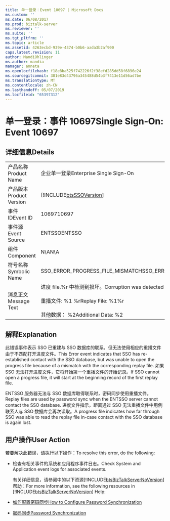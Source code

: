 ```yaml
---
title: 单一登录：Event 10697 | Microsoft Docs
ms.custom: ''
ms.date: 06/08/2017
ms.prod: biztalk-server
ms.reviewer: ''
ms.suite: ''
ms.tgt_pltfrm: ''
ms.topic: article
ms.assetid: 4263ecbd-939e-4374-b0b6-aada3b2af900
caps.latest.revision: 11
author: MandiOhlinger
ms.author: mandia
manager: anneta
ms.openlocfilehash: f18e8ba525f742226f2f38efd285dd58f6896e24
ms.sourcegitcommit: 381e83d43796a345488d54b3f7413e11d56ad7be
ms.translationtype: MT
ms.contentlocale: zh-CN
ms.lasthandoff: 05/07/2019
ms.locfileid: "65397312"
---
```

# <a name="single-sign-on-event-10697"></a><span data-ttu-id="89470-102">单一登录：事件 10697</span><span class="sxs-lookup"><span data-stu-id="89470-102">Single Sign-On: Event 10697</span></span>
## <a name="details"></a><span data-ttu-id="89470-103">详细信息</span><span class="sxs-lookup"><span data-stu-id="89470-103">Details</span></span>  

|                 |                                                                                                               |
|-----------------|---------------------------------------------------------------------------------------------------------------|
|  <span data-ttu-id="89470-104">产品名称</span><span class="sxs-lookup"><span data-stu-id="89470-104">Product Name</span></span>   |                                           <span data-ttu-id="89470-105">企业单一登录</span><span class="sxs-lookup"><span data-stu-id="89470-105">Enterprise Single Sign-On</span></span>                                           |
| <span data-ttu-id="89470-106">产品版本</span><span class="sxs-lookup"><span data-stu-id="89470-106">Product Version</span></span> |                          [!INCLUDE[btsSSOVersion](../includes/btsssoversion-md.md)]                           |
|    <span data-ttu-id="89470-107">事件 ID</span><span class="sxs-lookup"><span data-stu-id="89470-107">Event ID</span></span>     |                                                     <span data-ttu-id="89470-108">10697</span><span class="sxs-lookup"><span data-stu-id="89470-108">10697</span></span>                                                     |
|  <span data-ttu-id="89470-109">事件源</span><span class="sxs-lookup"><span data-stu-id="89470-109">Event Source</span></span>   |                                                    <span data-ttu-id="89470-110">ENTSSO</span><span class="sxs-lookup"><span data-stu-id="89470-110">ENTSSO</span></span>                                                     |
|    <span data-ttu-id="89470-111">组件</span><span class="sxs-lookup"><span data-stu-id="89470-111">Component</span></span>    |                                                      <span data-ttu-id="89470-112">N\A</span><span class="sxs-lookup"><span data-stu-id="89470-112">N\A</span></span>                                                      |
|  <span data-ttu-id="89470-113">符号名称</span><span class="sxs-lookup"><span data-stu-id="89470-113">Symbolic Name</span></span>  |                                       <span data-ttu-id="89470-114">SSO_ERROR_PROGRESS_FILE_MISMATCH</span><span class="sxs-lookup"><span data-stu-id="89470-114">SSO_ERROR_PROGRESS_FILE_MISMATCH</span></span>                                        |
|  <span data-ttu-id="89470-115">消息正文</span><span class="sxs-lookup"><span data-stu-id="89470-115">Message Text</span></span>   | <span data-ttu-id="89470-116">进度 file.%r 中检测到损坏。</span><span class="sxs-lookup"><span data-stu-id="89470-116">Corruption was detected in the progress file.%r</span></span><br /><br /> <span data-ttu-id="89470-117">重播文件: %1 %r</span><span class="sxs-lookup"><span data-stu-id="89470-117">Replay File: %1%r</span></span><br /><br /> <span data-ttu-id="89470-118">其他数据： %2</span><span class="sxs-lookup"><span data-stu-id="89470-118">Additional Data: %2</span></span> |

## <a name="explanation"></a><span data-ttu-id="89470-119">解释</span><span class="sxs-lookup"><span data-stu-id="89470-119">Explanation</span></span>  
 <span data-ttu-id="89470-120">此错误事件表示 SSO 已重建与 SSO 数据库的联系，但无法使用相应的重播文件由于不匹配打开进度文件。</span><span class="sxs-lookup"><span data-stu-id="89470-120">This Error event indicates that SSO has re-established contact with the SSO database, but was unable to open the progress file because of a mismatch with the corresponding replay file.</span></span> <span data-ttu-id="89470-121">如果 SSO 无法打开进度文件，它将开始第一个重播文件的开始记录。</span><span class="sxs-lookup"><span data-stu-id="89470-121">If SSO cannot open a progress file, it will start at the beginning record of the first replay file.</span></span>  

 <span data-ttu-id="89470-122">ENTSSO 服务器无法与 SSO 数据库取得联系时，密码同步使用重播文件。</span><span class="sxs-lookup"><span data-stu-id="89470-122">Replay files are used by password sync when the ENTSSO server cannot contact the SSO database.</span></span> <span data-ttu-id="89470-123">进度文件指示，距离通过 SSO 无法重播文件中用例联系人与 SSO 数据库会再次读取。</span><span class="sxs-lookup"><span data-stu-id="89470-123">A progress file indicates how far through SSO was able to read the replay file in-case contact with the SSO database is again lost.</span></span>  

## <a name="user-action"></a><span data-ttu-id="89470-124">用户操作</span><span class="sxs-lookup"><span data-stu-id="89470-124">User Action</span></span>  
 <span data-ttu-id="89470-125">若要解决此错误，请执行以下操作：</span><span class="sxs-lookup"><span data-stu-id="89470-125">To resolve this error, do the following:</span></span>  

- <span data-ttu-id="89470-126">检查有相关事件的系统和应用程序事件日志。</span><span class="sxs-lookup"><span data-stu-id="89470-126">Check System and Application event logs for associated events.</span></span>  

  <span data-ttu-id="89470-127">有关详细信息，请参阅中的以下资源[!INCLUDE[btsBizTalkServerNoVersion](../includes/btsbiztalkservernoversion-md.md)]帮助：</span><span class="sxs-lookup"><span data-stu-id="89470-127">For more information, see the following resources in [!INCLUDE[btsBizTalkServerNoVersion](../includes/btsbiztalkservernoversion-md.md)] Help:</span></span>  

- [<span data-ttu-id="89470-128">如何配置密码同步</span><span class="sxs-lookup"><span data-stu-id="89470-128">How to Configure Password Synchronization</span></span>](../core/how-to-configure-password-synchronization.md)  

- [<span data-ttu-id="89470-129">密码同步</span><span class="sxs-lookup"><span data-stu-id="89470-129">Password Synchronization</span></span>](../core/password-synchronization2.md)
